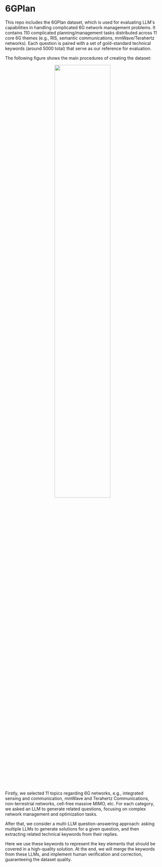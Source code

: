 # 6GPlan

This repo includes the 6GPlan dataset, which is used for evaluating LLM's capabilities in handling complicated 6G network management problems.
It contains 110 complicated planning/management tasks distributed across 11 core 6G themes (e.g., RIS, semantic communications, mmWave/Terahertz networks). Each question is paired with a set of gold-standard technical keywords (around 5000 total) that serve as our reference for evaluation. 

The following figure shows the main procedures of creating the dataset:

<p align="center">
<img src=Asset/fig-dataset2.jpg width=60%  />
</p>

Firstly, we selected 11 topics regarding 6G networks, e.g., integrated sensing and communication, mmWave and Terahertz Communications, non-terrestrial networks, cell-free massive MIMO, etc. 
For each category, we asked an LLM to generate related questions, focusing on complex network management and optimization tasks. 

After that, we consider a multi-LLM question-answering approach: asking multiple LLMs to generate solutions for a given question, and then extracting related technical keywords from their replies.

Here we use these keywords to represent the key elements that should be covered in a high-quality solution. 
At the end, we will merge the keywords from these LLMs, and implement human verification and correction, guaranteeing the dataset quality. 
